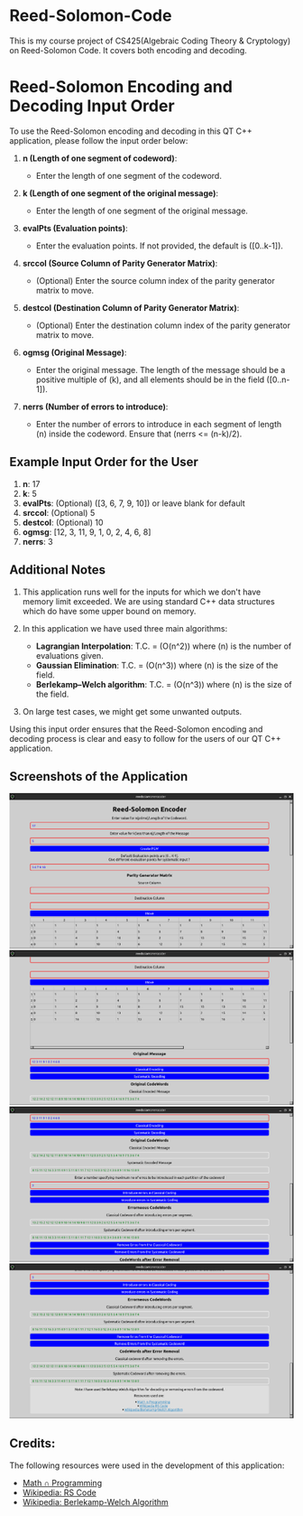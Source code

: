 # Reed-Solomon-Code
This is my course project of CS425(Algebraic Coding Theory &amp; Cryptology) on Reed-Solomon Code. It covers both encoding and decoding.
# Reed-Solomon Encoding and Decoding Input Order

To use the Reed-Solomon encoding and decoding in this QT C++ application, please follow the input order below:

1. **n (Length of one segment of codeword)**:
   - Enter the length of one segment of the codeword.
   
2. **k (Length of one segment of the original message)**:
   - Enter the length of one segment of the original message.

3. **evalPts (Evaluation points)**:
   - Enter the evaluation points. If not provided, the default is \([0..k-1]\).

4. **srccol (Source Column of Parity Generator Matrix)**:
   - (Optional) Enter the source column index of the parity generator matrix to move.
   
5. **destcol (Destination Column of Parity Generator Matrix)**:
   - (Optional) Enter the destination column index of the parity generator matrix to move.
   
6. **ogmsg (Original Message)**:
   - Enter the original message. The length of the message should be a positive multiple of \(k\), and all elements should be in the field \([0..n-1]\).

7. **nerrs (Number of errors to introduce)**:
   - Enter the number of errors to introduce in each segment of length \(n\) inside the codeword. Ensure that \(nerrs <= \(n-k\)/2\).

## Example Input Order for the User

1. **n**: 17
2. **k**: 5
3. **evalPts**: (Optional) \([3, 6, 7, 9, 10]\) or leave blank for default
4. **srccol**: (Optional) 5
5. **destcol**: (Optional) 10
6. **ogmsg**: [12, 3, 11, 9, 1, 0, 2, 4, 6, 8]
7. **nerrs**: 3

## Additional Notes

1. This application runs well for the inputs for which we don't have memory limit exceeded. We are using standard C++ data structures which do have some upper bound on memory.

2. In this application we have used three main algorithms:
   - **Lagrangian Interpolation**: T.C. = \(O(n^2)\) where \(n\) is the number of evaluations given.
   - **Gaussian Elimination**: T.C. = \(O(n^3)\) where \(n\) is the size of the field.
   - **Berlekamp–Welch algorithm**: T.C. = \(O(n^3)\) where \(n\) is the size of the field.

3. On large test cases, we might get some unwanted outputs.

Using this input order ensures that the Reed-Solomon encoding and decoding process is clear and easy to follow for the users of our QT C++ application.

## Screenshots of the Application
![Screenshot 1](img1.png)
![Screenshot 2](img2.png)
![Screenshot 3](img3.png)
![Screenshot 4](img4.png)

## Credits:

The following resources were used in the development of this application:

- [Math &cap; Programming](https://jeremykun.com/2014/03/24/reed-solomon-codes-part-1/)
- [Wikipedia: RS Code](https://en.wikipedia.org/wiki/Reed%E2%80%93Solomon_error_correction)
- [Wikipedia: Berlekamp-Welch Algorithm](https://en.wikipedia.org/wiki/Berlekamp%E2%80%93Welch_algorithm)
